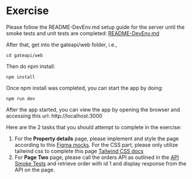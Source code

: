 # Exercise

Please follow the README-DevEnv.md setup guide for the server until the smoke tests and unit tests are completed:
[README-DevEnv.md](https://github.com/gitricko/nameko-devex/edit/master/README-DevEnv.md)

After that, get into the gateapi/web folder, i.e., 
```
cd gateapi/web
```

Then do npm install:
```
npm install
```

Once npm install was completed, you can start the app by doing:
```
npm run dev
```

After the app started, you can view the app by opening the browser and accessing this url: http://localhost:3000

Here are the 2 tasks that you should attempt to complete in the exercise:
1. For the **Property details** page, please implement and style the page according to this [Figma mocks](https://bit.ly/3pcGsLl). For the CSS part, please only utilize tailwind css to complete this page [Tailwind CSS docs](https://tailwindcss.com/docs/installation)
2. For **Page Two** page, please call the orders API as outlined in the [API Smoke Tests](https://github.com/gitricko/nameko-devex/blob/master/test/nex-smoketest.sh) and retrieve order with id 1 and display response from the API on the page.